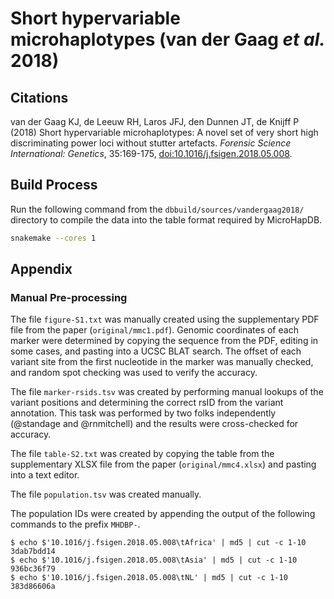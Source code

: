 # Short hypervariable microhaplotypes (van der Gaag *et al.* 2018)

## Citations

van der Gaag KJ, de Leeuw RH, Laros JFJ, den Dunnen JT, de Knijff P (2018) Short hypervariable microhaplotypes: A novel set of very short high discriminating power loci without stutter artefacts. *Forensic Science International: Genetics*, 35:169-175, [doi:10.1016/j.fsigen.2018.05.008](https://doi.org/10.1016/j.fsigen.2018.05.008).

## Build Process

Run the following command from the `dbbuild/sources/vandergaag2018/` directory to compile the data into the table format required by MicroHapDB.

```bash
snakemake --cores 1
```


## Appendix

### Manual Pre-processing

The file `figure-S1.txt` was manually created using the supplementary PDF file from the paper (`original/mmc1.pdf`).
Genomic coordinates of each marker were determined by copying the sequence from the PDF, editing in some cases, and pasting into a UCSC BLAT search.
The offset of each variant site from the first nucleotide in the marker was manually checked, and random spot checking was used to verify the accuracy.

The file `marker-rsids.tsv` was created by performing manual lookups of the variant positions and determining the correct rsID from the variant annotation.
This task was performed by two folks independently (@standage and @rnmitchell) and the results were cross-checked for accuracy.

The file `table-S2.txt` was created by copying the table from the supplementary XLSX file from the paper (`original/mmc4.xlsx`) and pasting into a text editor.

The file `population.tsv` was created manually.

The population IDs were created by appending the output of the following commands to the prefix `MHDBP-`.

```
$ echo $'10.1016/j.fsigen.2018.05.008\tAfrica' | md5 | cut -c 1-10
3dab7bdd14
$ echo $'10.1016/j.fsigen.2018.05.008\tAsia' | md5 | cut -c 1-10
936bc36f79
$ echo $'10.1016/j.fsigen.2018.05.008\tNL' | md5 | cut -c 1-10
383d86606a
```
